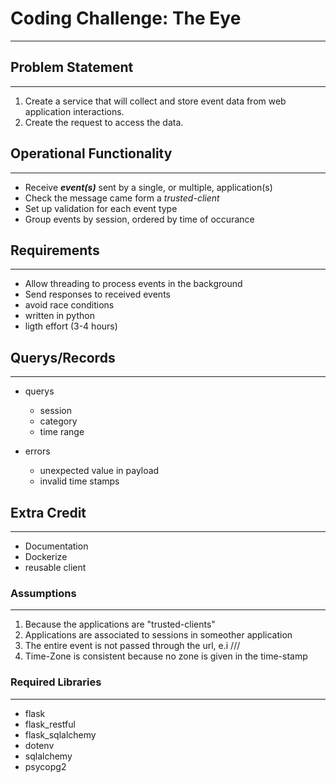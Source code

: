 # Coding Challenge: The Eye

---

## Problem Statement

---

1. Create a service that will collect and store event data from web application interactions.
2. Create the request to access the data.

## Operational Functionality

---

* Receive ***event(s)*** sent by a single, or multiple, application(s)
* Check the message came form a *trusted-client*
* Set up validation for each event type
* Group events by session, ordered by time of occurance

## Requirements

---

* Allow threading to process events in the background
* Send responses to received events
* avoid race conditions
* written in python
* ligth effort (3-4 hours)

## Querys/Records

---

* querys
    + session
    + category
    + time range

* errors
    + unexpected value in payload
    + invalid time stamps

## Extra Credit

---

* Documentation
* Dockerize
* reusable client

### Assumptions

---

1. Because the applications are "trusted-clients"
2. Applications are associated to sessions in someother application
3. The entire event is not passed through the url, e.i /<name>/<category>/
4. Time-Zone is consistent because no zone is given in the time-stamp

### Required Libraries

---

* flask
* flask_restful
* flask_sqlalchemy
* dotenv
* sqlalchemy
* psycopg2
